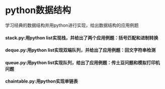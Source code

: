 # python数据结构
学习经典的数据结构并用python进行实现，给出数据结构的应用例题

#### stack.py:用python list实现栈，并给出了两个应用例题：括号匹配和进制转换
#### deque.py:用python list实现双端队列，并给出了应用例题：回文字符串检测
#### queue.py:用python list实现队列，给出了应用例题：传土豆问题和模拟打印机问题
#### chaintable.py:用python实现单链表
